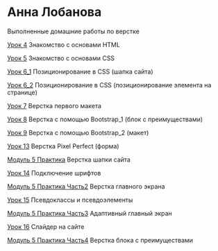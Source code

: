 

# Анна Лобанова
Выполненные домашние работы по верстке

[Урок 4](AnnaLobanova.github.io/lesson_4/ "Рецепты блинов") Знакомство с основами HTML

[Урок 5](https://annalobanova.github.io/lesson_5/ "Рецепты блинов (со стилями)") Знакомство с основами CSS

[Урок 6_1](https://annalobanova.github.io/lesson_6_1/ "Шапка сайта") Позиционирование в CSS (шапка сайта)

[Урок 6_2](https://annalobanova.github.io/lesson_6_2/ "Позиционирование элемента") Позиционирование в CSS (позиционирование элемента на странице)

[Урок 7](https://annalobanova.github.io/lesson_7/ "Первый макет") Верстка первого макета

[Урок 8](https://annalobanova.github.io/lesson_8/ "Блок с преимуществами") Верстка с помощью Bootstrap_1 (блок с преимуществами)

[Урок 9](https://annalobanova.github.io/lesson_9/ "Верстка макета с Bootstrap") Верстка с помощью Bootstrap_2 (макет)

[Урок 13](https://annalobanova.github.io/lesson_13/ "Адаптивная верстка") Верстка Pixel Perfect (форма)

[Модуль 5 Практика](https://annalobanova.github.io/Modul_5_Practice/ "Шапка сайта") Верстка шапки сайта

[Урок 14](https://annalobanova.github.io/lesson_14/ "Подключение шрифтов") Подключение шрифтов

[Модуль 5 Практика Часть2](https://annalobanova.github.io/Modul_5_Practice2/ "Верстка главного экрана") Верстка главного экрана

[Урок 15](https://annalobanova.github.io/lesson_15/ "Псевдоклассы и псевдоэлементы") Псевдоклассы и псевдоэлементы

[Модуль 5 Практика Часть3](https://annalobanova.github.io/Modul_5_Practice3/ "Адаптивный главный экран") Адаптивный главный экран

[Урок 16](https://annalobanova.github.io/lesson_16/ "Слайдер на сайте") Слайдер на сайте

[Модуль 5 Практика Часть4](https://annalobanova.github.io/Modul_5_Practice4/ "Верстка блока с преимуществами") Верстка блока с преимуществами
